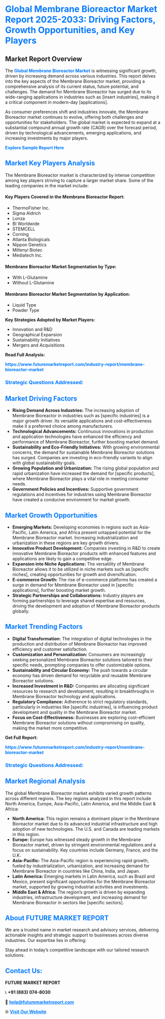 <h1 style="color: #007BFF;">Global Membrane Bioreactor Market Report 2025-2033: Driving Factors, Growth Opportunities, and Key Players</h1>

<section id="overview">
<h2>Market Report Overview</h2>
<p>The <a href="https://www.futuremarketreport.com/industry-report/membrane-bioreactor-market" style="color: #007BFF; text-decoration: none;"><strong>Global Membrane Bioreactor Market</strong></a> is witnessing significant growth, driven by increasing demand across various industries. This report delves into the key aspects of the Membrane Bioreactor market, providing a comprehensive analysis of its current status, future potential, and challenges. The demand for Membrane Bioreactor has surged due to its wide-ranging applications in industries such as [insert industries], making it a critical component in modern-day [applications].</p>
<p>As consumer preferences shift and industries innovate, the Membrane Bioreactor market continues to evolve, offering both challenges and opportunities for stakeholders. The global market is expected to expand at a substantial compound annual growth rate (CAGR) over the forecast period, driven by technological advancements, emerging applications, and increasing investments by major players.</p>
</section>

<section id="overview">
<p><a href="https://www.futuremarketreport.com/request-sample/reportId=35332" style="color: #007BFF; text-decoration: none;"><strong>Explore Sample Report Here</strong></a></p>
</section>

<section id="key-players">
<h2 style="color: #007BFF;">Market Key Players Analysis</h2>
<p>The Membrane Bioreactor market is characterized by intense competition among key players striving to capture a larger market share. Some of the leading companies in the market include:</p>
<h4>Key Players Covered in the Membrane Bioreactor Report:</h4>
<ul><li>ThermoFisher Inc.</li><li>Sigma Aldrich</li><li>Lonza</li><li>BI Worldwide</li><li>STEMCELL</li><li>Corning</li><li>Atlanta Biologicals</li><li>Nippon Genetics</li><li>Miltenyi Biotec</li><li>Mediatech Inc.</li></ul>
<h4>Membrane Bioreactor Market Segmentation by Type:</h4>
<ul><li>With L-Glutamine</li><li>Without L-Glutamine</li></ul>

<h4>Membrane Bioreactor Market Segmentation by Application:</h4>
<ul><li>Liquid Type</li><li>Powder Type</li></ul>
<p><strong>Key Strategies Adopted by Market Players:</strong></p>
<ul>
<li>Innovation and R&D</li>
<li>Geographical Expansion</li>
<li>Sustainability Initiatives</li>
<li>Mergers and Acquisitions</li>
</ul>
</section>

<section>
<p><strong>Read Full Analysis: </strong></p><a href="https://www.futuremarketreport.com/industry-report/membrane-bioreactor-market" style="color: #007BFF; text-decoration: none;"><strong>https://www.futuremarketreport.com/industry-report/membrane-bioreactor-market</strong></a>
<h3 style="color: #007BFF;">Strategic Questions Addressed:</h3>
</section>

<section id="driving-factors">
<h2 style="color: #007BFF;">Market Driving Factors</h2>
<ul>
<li><strong>Rising Demand Across Industries:</strong> The increasing adoption of Membrane Bioreactor in industries such as [specific industries] is a major growth driver. Its versatile applications and cost-effectiveness make it a preferred choice among manufacturers.</li>
<li><strong>Technological Advancements:</strong> Continuous innovations in production and application technologies have enhanced the efficiency and performance of Membrane Bioreactor, further boosting market demand.</li>
<li><strong>Sustainability and Eco-Friendly Initiatives:</strong> With growing environmental concerns, the demand for sustainable Membrane Bioreactor solutions has surged. Companies are investing in eco-friendly variants to align with global sustainability goals.</li>
<li><strong>Growing Population and Urbanization:</strong> The rising global population and rapid urbanization have increased the demand for [specific products], where Membrane Bioreactor plays a vital role in meeting consumer needs.</li>
<li><strong>Government Policies and Incentives:</strong> Supportive government regulations and incentives for industries using Membrane Bioreactor have created a conducive environment for market growth.</li>
</ul>
</section>

<section id="growth-opportunities">
<h2 style="color: #007BFF;">Market Growth Opportunities</h2>
<ul>
<li><strong>Emerging Markets:</strong> Developing economies in regions such as Asia-Pacific, Latin America, and Africa present untapped potential for the Membrane Bioreactor market. Increasing industrialization and urbanization in these regions are key growth drivers.</li>
<li><strong>Innovative Product Development:</strong> Companies investing in R&D to create innovative Membrane Bioreactor products with enhanced features and applications are likely to gain a competitive edge.</li>
<li><strong>Expansion into Niche Applications:</strong> The versatility of Membrane Bioreactor allows it to be utilized in niche markets such as [specific niches], creating opportunities for growth and diversification.</li>
<li><strong>E-commerce Growth:</strong> The rise of e-commerce platforms has created a surge in demand for Membrane Bioreactor used in [specific applications], further boosting market growth.</li>
<li><strong>Strategic Partnerships and Collaborations:</strong> Industry players are forming partnerships to leverage shared expertise and resources, driving the development and adoption of Membrane Bioreactor products globally.</li>
</ul>
</section>

<section id="trending-factors">
<h2 style="color: #007BFF;">Market Trending Factors</h2>
<ul>
<li><strong>Digital Transformation:</strong> The integration of digital technologies in the production and distribution of Membrane Bioreactor has improved efficiency and customer satisfaction.</li>
<li><strong>Customization and Personalization:</strong> Consumers are increasingly seeking personalized Membrane Bioreactor solutions tailored to their specific needs, prompting companies to offer customizable options.</li>
<li><strong>Sustainability and Circular Economy:</strong> The push towards a circular economy has driven demand for recyclable and reusable Membrane Bioreactor solutions.</li>
<li><strong>Increased Investment in R&D:</strong> Companies are allocating significant resources to research and development, resulting in breakthroughs in Membrane Bioreactor technology and applications.</li>
<li><strong>Regulatory Compliance:</strong> Adherence to strict regulatory standards, particularly in industries like [specific industries], is influencing product development and quality in the Membrane Bioreactor market.</li>
<li><strong>Focus on Cost-Effectiveness:</strong> Businesses are exploring cost-efficient Membrane Bioreactor solutions without compromising on quality, making the market more competitive.</li>
</ul>
</section>

<section>
<p><strong>Get Full Report: </strong></p><a href="https://www.futuremarketreport.com/industry-report/membrane-bioreactor-market" style="color: #007BFF; text-decoration: none;"><strong>https://www.futuremarketreport.com/industry-report/membrane-bioreactor-market</strong></a>
<h3 style="color: #007BFF;">Strategic Questions Addressed:</h3>
</section>


<section id="regional-analysis">
<h2 style="color: #007BFF;">Market Regional Analysis</h2>
<p>The global Membrane Bioreactor market exhibits varied growth patterns across different regions. The key regions analyzed in this report include North America, Europe, Asia-Pacific, Latin America, and the Middle East & Africa:</p>
<ul>
<li><strong>North America:</strong> This region remains a dominant player in the Membrane Bioreactor market due to its advanced industrial infrastructure and high adoption of new technologies. The U.S. and Canada are leading markets in this region.</li>
<li><strong>Europe:</strong> Europe has witnessed steady growth in the Membrane Bioreactor market, driven by stringent environmental regulations and a focus on sustainability. Key countries include Germany, France, and the U.K.</li>
<li><strong>Asia-Pacific:</strong> The Asia-Pacific region is experiencing rapid growth, fueled by industrialization, urbanization, and increasing demand for Membrane Bioreactor in countries like China, India, and Japan.</li>
<li><strong>Latin America:</strong> Emerging markets in Latin America, such as Brazil and Mexico, present significant opportunities for the Membrane Bioreactor market, supported by growing industrial activities and investments.</li>
<li><strong>Middle East & Africa:</strong> The region’s growth is driven by expanding industries, infrastructure development, and increasing demand for Membrane Bioreactor in sectors like [specific sectors].</li>
</ul>
</section>

<footer>
<h2 style="color: #007BFF;">About FUTURE MARKET REPORT</h2>
<p>We are a trusted name in market research and advisory services, delivering actionable insights and strategic support to businesses across diverse industries. Our expertise lies in offering:</p>

<p>Stay ahead in today’s competitive landscape with our tailored research solutions.</p>

<h2 style="color: #007BFF;">Contact Us:</h2>
<p><strong>FUTURE MARKET REPORT</strong></p>
<p>📞 <strong>+91 (883) 074-8030</strong></p>
<p>📧 <strong><a href="mailto:help@futuremarketreport.com" style="color: #007BFF;">help@futuremarketreport.com</a></strong></p>
<p>🌐 <strong><a href="https://www.futuremarketreport.com/" style="color: #007BFF;">Visit Our Website</a></strong></p>
</footer>